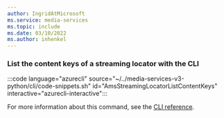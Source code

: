 ```yaml
---
author: IngridAtMicrosoft
ms.service: media-services 
ms.topic: include
ms.date: 03/10/2022
ms.author: inhenkel
---
```


### List the content keys of a streaming locator with the CLI

:::code language="azurecli" source="~/../media-services-v3-python/cli/code-snippets.sh" id="AmsStreamingLocatorListContentKeys" interactive="azurecli-interactive":::

For more information about this command, see the [CLI reference](/cli/azure/ams/streaming-locator?view=azure-cli-latest#az-ams-streaming-locator-list-content-keys).
